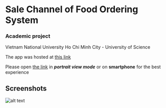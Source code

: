 # Sale Channel of Food Ordering System

### Academic project
Vietnam National University Ho Chi Minh City - University of Science

The app was hosted at [this link](https://smartfood.vercel.app/)

Please open [the link](https://smartfood.vercel.app/) in **_portrait view mode_** or on **__smartphone__** for the best experience

## Screenshots
![alt text](https://i.ibb.co/Rztb0sw/Smart-Food-Home-Screen-v1-0.png "Home Screen")
